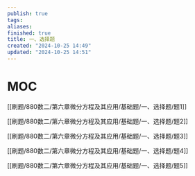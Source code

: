 ```yaml
---
publish: true
tags: 
aliases: 
finished: true
title: 一、选择题
created: "2024-10-25 14:49"
updated: "2024-10-25 14:51"
---
```

# MOC

[[刷题/880数二/第六章微分方程及其应用/基础题/一、选择题/题1]]

[[刷题/880数二/第六章微分方程及其应用/基础题/一、选择题/题2]]

[[刷题/880数二/第六章微分方程及其应用/基础题/一、选择题/题3]]

[[刷题/880数二/第六章微分方程及其应用/基础题/一、选择题/题4]]

[[刷题/880数二/第六章微分方程及其应用/基础题/一、选择题/题5]]